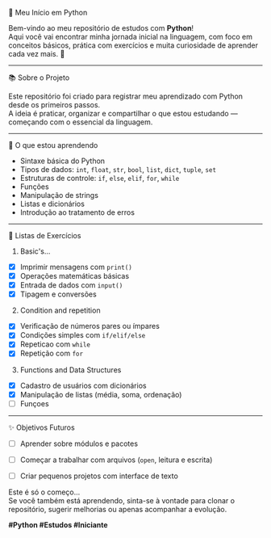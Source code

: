 🐍 Meu Início em Python

Bem-vindo ao meu repositório de estudos com **Python**!  
Aqui você vai encontrar minha jornada inicial na linguagem, com foco em conceitos básicos, prática com exercícios e muita curiosidade de aprender cada vez mais. 🚀

---

📚 Sobre o Projeto

Este repositório foi criado para registrar meu aprendizado com Python desde os primeiros passos.  
A ideia é praticar, organizar e compartilhar o que estou estudando — começando com o essencial da linguagem.

---

🧠 O que estou aprendendo

- Sintaxe básica do Python
- Tipos de dados: `int`, `float`, `str`, `bool`, `list`, `dict`, `tuple`, `set`
- Estruturas de controle: `if`, `else`, `elif`, `for`, `while`
- Funções
- Manipulação de strings
- Listas e dicionários
- Introdução ao tratamento de erros

---

📝 Listas de Exercícios

1. Basic's...
- [x] Imprimir mensagens com `print()`
- [x] Operações matemáticas básicas
- [x] Entrada de dados com `input()`
- [x] Tipagem e conversões

2. Condition and repetition
- [x] Verificação de números pares ou ímpares
- [x] Condições simples com `if/elif/else`
- [x] Repeticao com `while`
- [x] Repetição com `for`

3. Functions and Data Structures
- [x] Cadastro de usuários com dicionários
- [x] Manipulação de listas (média, soma, ordenação)
- [ ] Funçoes

---

✨ Objetivos Futuros

- [ ] Aprender sobre módulos e pacotes
- [ ] Começar a trabalhar com arquivos (`open`, leitura e escrita)
- [ ] Criar pequenos projetos com interface de texto


Este é só o começo...  
Se você também está aprendendo, sinta-se à vontade para clonar o repositório, sugerir melhorias ou apenas acompanhar a evolução.

**#Python #Estudos #Iniciante**
